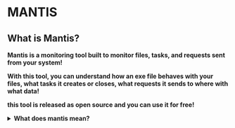 # MANTIS


## What is Mantis?

<b>Mantis is a monitoring tool built to monitor files, tasks, and requests sent from your system!

With this tool, you can understand how an exe file behaves with your files, what tasks it creates or closes, what requests it sends to where with what data!

this tool is released as open source and you can use it for free!</b> 
    

<details>
  <summary><strong>What does mantis mean?</strong></summary>
  <p>Monitoring All Network, Tasks, and Integrated Systems</p>
</details>

